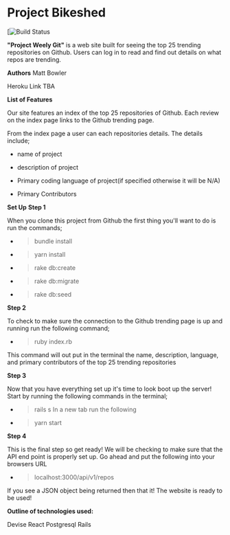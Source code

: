 # Project Bikeshed

[![Build Status](https://codeship.com/projects/39dbe900-b2cb-0136-ec6c-5ee84f30adbc/status?branch=master)

**"Project Weely Git"** is a web site built for seeing the top 25 trending repositories on Github.  Users can log in to read and find out details on what repos are trending.  

**Authors**
Matt Bowler

Heroku Link
TBA

**List of Features**

Our site features an index of the top 25 repositories of Github. Each review on the index page links to the Github trending page.

From the index page a user can each repositories details. The details include;

  - name of project

  - description of project

  - Primary coding language of project(if specified otherwise it will be N/A)

  - Primary Contributors

**Set Up**
**Step 1**

When you clone this project from Github the first thing you'll want to do is run the commands;
  - >bundle install

  - >yarn install

  - >rake db:create

  - >rake db:migrate

  - >rake db:seed

**Step 2**

To check to make sure the connection to the Github trending page is up and running run the following command;

  - >ruby index.rb

This command will out put in the terminal the name, description, language, and primary contributors of the top 25 trending repositories

**Step 3**

Now that you have everything set up it's time to look boot up the server!
Start by running the following commands in the terminal;

  - >rails s
In a new tab run the following
  - >yarn start

**Step 4**

This is the final step so get ready! We will be checking to make sure that the API end point is properly set up. Go ahead and put the following into your browsers URL

  - >localhost:3000/api/v1/repos

If you see a JSON object being returned then that it! The website is ready to be used!

**Outline of technologies used:**

Devise
React
Postgresql
Rails
